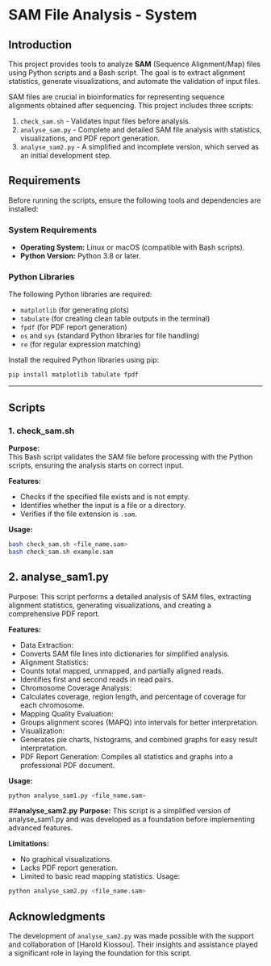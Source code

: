 # **SAM File Analysis - System**

## **Introduction**

This project provides tools to analyze **SAM** (Sequence Alignment/Map) files using Python scripts and a Bash script. The goal is to extract alignment statistics, generate visualizations, and automate the validation of input files.

SAM files are crucial in bioinformatics for representing sequence alignments obtained after sequencing. This project includes three scripts:

1. `check_sam.sh` - Validates input files before analysis.  
2. `analyse_sam.py` - Complete and detailed SAM file analysis with statistics, visualizations, and PDF report generation.  
3. `analyse_sam2.py` - A simplified and incomplete version, which served as an initial development step.

## **Requirements**

Before running the scripts, ensure the following tools and dependencies are installed:

### **System Requirements**
- **Operating System:** Linux or macOS (compatible with Bash scripts).  
- **Python Version:** Python 3.8 or later.  

### **Python Libraries**
The following Python libraries are required:
- `matplotlib` (for generating plots)  
- `tabulate` (for creating clean table outputs in the terminal)  
- `fpdf` (for PDF report generation)  
- `os` and `sys` (standard Python libraries for file handling)  
- `re` (for regular expression matching)

Install the required Python libraries using pip:
```bash
pip install matplotlib tabulate fpdf
````

---

## **Scripts**

### **1. check_sam.sh**

**Purpose:**  
This Bash script validates the SAM file before processing with the Python scripts, ensuring the analysis starts on correct input.

**Features:**
- Checks if the specified file exists and is not empty.  
- Identifies whether the input is a file or a directory.  
- Verifies if the file extension is `.sam`.  

**Usage:**  
```bash
bash check_sam.sh <file_name.sam>
bash check_sam.sh example.sam

```
## **2. analyse_sam1.py**
Purpose:
This script performs a detailed analysis of SAM files, extracting alignment statistics, generating visualizations, and creating a comprehensive PDF report.

**Features:**

- Data Extraction:
- Converts SAM file lines into dictionaries for simplified analysis.
- Alignment Statistics:
- Counts total mapped, unmapped, and partially aligned reads.
- Identifies first and second reads in read pairs.
- Chromosome Coverage Analysis:
- Calculates coverage, region length, and percentage of coverage for each chromosome.
- Mapping Quality Evaluation:
- Groups alignment scores (MAPQ) into intervals for better interpretation.
- Visualization:
- Generates pie charts, histograms, and combined graphs for easy result interpretation.
- PDF Report Generation: Compiles all statistics and graphs into a professional PDF document.
  
**Usage:**
```python
python analyse_sam1.py <file_name.sam>
```
##**analyse_sam2.py**
**Purpose:**
This script is a simplified version of analyse_sam1.py and was developed as a foundation before implementing advanced features.

**Limitations:**

- No graphical visualizations.
- Lacks PDF report generation.
- Limited to basic read mapping statistics.
Usage:

```Python
python analyse_sam2.py <file_name.sam>
```
## **Acknowledgments**

The development of `analyse_sam2.py` was made possible with the support and collaboration of [Harold Kiossou]. Their insights and assistance played a significant role in laying the foundation for this script.
